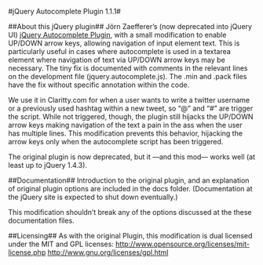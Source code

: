 #jQuery Autocomplete Plugin 1.1.1#

##About this jQuery plugin##
Jörn Zaefferer’s (now deprecated into jQuery UI) [jQuery Autocomplete Plugin](http://bassistance.de/jquery-plugins/jquery-plugin-autocomplete/), with a small modification to enable UP/DOWN arrow keys, allowing navigation of input element text. This is particularly useful in cases where autocomplete is used in a textarea element where navigation of text via UP/DOWN arrow keys may be necessary. The tiny fix is documented with comments in the relevant lines on the development file (jquery.autocomplete.js). The .min and .pack files have the fix without specific annotation within the code.

We use it in Claritty.com for when a user wants to write a twitter username or a previously used hashtag within a new tweet, so “@” and “#” are trigger the script. While not triggered, though, the plugin still hijacks the UP/DOWN arrow keys making navigation of the text a pain in the ass when the user has multiple lines. This modification prevents this behavior, hijacking the arrow keys only when the autocomplete script has been triggered.

The original plugin is now deprecated, but it —and this mod— works well (at least up to jQuery 1.4.3).

##Documentation##
Introduction to the original plugin, and an explanation of original plugin options are included in the docs folder. (Documentation at the jQuery site is expected to shut down eventually.)

This modification shouldn’t break any of the options discussed at the these documentation files.

##Licensing##
As with the original Plugin, this modification is dual licensed under the MIT and GPL licenses:
	http://www.opensource.org/licenses/mit-license.php
	http://www.gnu.org/licenses/gpl.html
